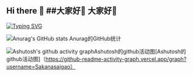 ## Hi there 👋   ##大家好👋   大家好👋

[![Typing SVG](https://readme-typing-svg.demolab.com?font=Fira+Code&pause=1000&width=435&lines=Hello+World%EF%BC%81;Hello+Everyone%EF%BC%81)](https://git.io/typing-svg)


![Anurag's GitHub stats   Anurag的GitHub统计](https://github-readme-stats.vercel.app/api?username=Sakanasaigao&show_icons=true)


![Ashutosh's github activity graphAshutosh的github活动图](https://github-readme-activity-graph.vercel.app/graph?username=Sakanasaigao)[Ashutosh的github活动图]（https://github-readme-activity-graph.vercel.app/graph?username=Sakanasaigao）
